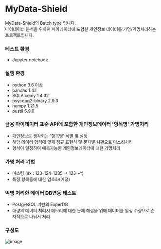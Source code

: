# MyData-Shield
MyData-Shield의 Batch type 입니다. <br/>
마이데이터 분석을 위하여 마아데이터에 포함한 개인정보 데이터를 가명/익명처리하는 프로젝트입니다.

### 테스트 환경
* Jupyter notebook
### 실행 환경
* python 3.6 이상
* pandas 1.4.1
* SQLAlcemy 1.4.32
* psycopg2-binary 2.9.3
* numpy 1.21.5
* pustil 5.9.0
### 금용 마이데이터 표준 API에 포함한 개인정보데이터 '항목명' 가명처리
* 개인정보로 생각되는 '항목명' 식별 및 설정
* 해당 데이터 형식에 맞게 정규 표현식 및 문자열 치환으로 마스킹처리
* 형식이 일정하여 예측가능한 개인정보데이터에 대한 가명처리
### 가명 처리 기법
* 마스킹 (ex : 123-124-1235 -> 123-***-****)
* 특정 항목들에 대한 암호화(예정)
### 익명 처리한 데이터 DB연동 테스트
* PostgreSQL 기반의 ExperDB
* 대량의 데이터 처리시 메모리에 대한 문제 해결을 위해 데이터를 일정 수량으로 순차적으로 나눠서 처리

### 구성도
![image](https://user-images.githubusercontent.com/61214962/161666884-7ef86f4a-00ad-4b89-9a69-fd1b81f4477d.png)
